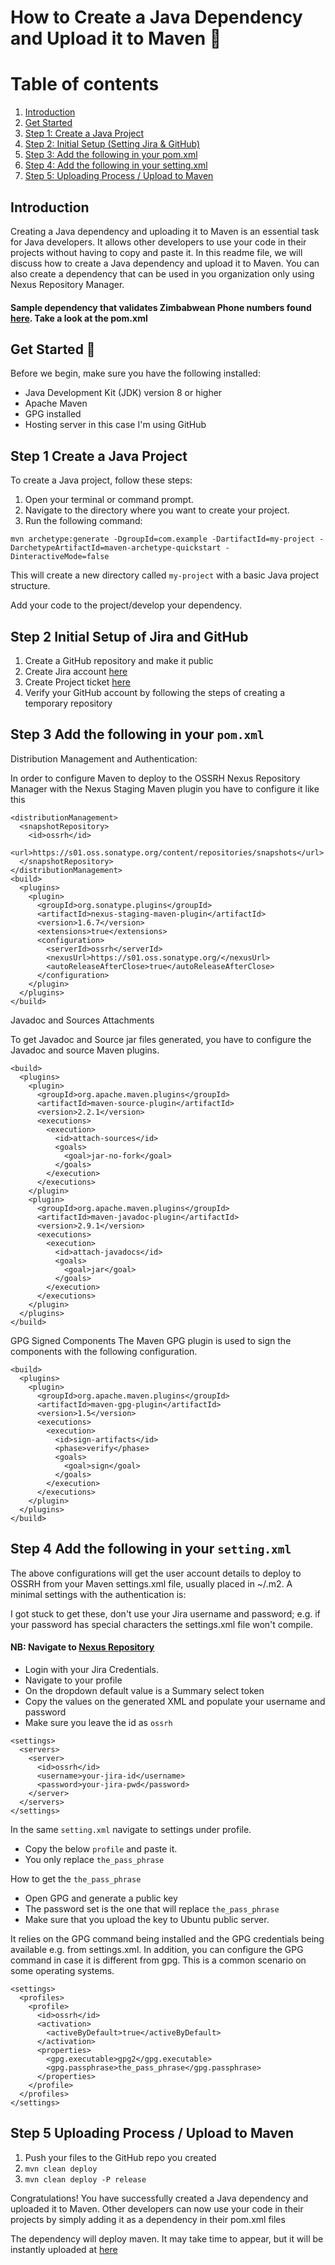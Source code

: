 # How to Create a Java Dependency and Upload it to Maven 📝  

# Table of contents  
1. [Introduction](#introduction)  
2. [Get Started](#get-started-)
3. [Step 1: Create a Java Project](#step-1-create-a-java-project)
4. [Step 2: Initial Setup (Setting Jira & GitHub)](#step-2-initial-setup-of-jira-and-github)
5. [Step 3: Add the following in your pom.xml](#step-3-add-the-following-in-your-pomxml) 
6. [Step 4: Add the following in your setting.xml](#step-4-add-the-following-in-your-settingxml) 
7. [Step 5: Uploading Process / Upload to Maven](#step-5-uploading-process--upload-to-maven)

## Introduction
Creating a Java dependency and uploading it to Maven is an essential task for Java developers. It allows other developers to use your code in their projects without having to copy and paste it. In this readme file, we will discuss how to create a Java dependency and upload it to Maven. You can also create a dependency that can be used in you organization only using Nexus Repository Manager. 

#### **Sample dependency that validates Zimbabwean Phone numbers found [here](https://github.com/AnesuPhiri521/zimbabwean-phone-number-validator). Take a look at the pom.xml**

## Get Started 🚀  
Before we begin, make sure you have the following installed:
- Java Development Kit (JDK) version 8 or higher
- Apache Maven
- GPG installed
- Hosting server in this case I'm using GitHub

## Step 1 Create a Java Project
To create a Java project, follow these steps:
1. Open your terminal or command prompt.
2. Navigate to the directory where you want to create your project.
3. Run the following command: 

```mvn archetype:generate -DgroupId=com.example -DartifactId=my-project -DarchetypeArtifactId=maven-archetype-quickstart -DinteractiveMode=false```

This will create a new directory called `my-project` with a basic Java project structure.
  
Add your code to the project/develop your dependency.

## Step 2 Initial Setup of Jira and GitHub
1. Create a GitHub repository and make it public
2. Create Jira account [here](https://issues.sonatype.org/secure/Signup!default.jspa)
3. Create Project ticket [here](https://issues.sonatype.org/secure/CreateIssue.jspa?pid=10134&issuetype=21)
4. Verify your GitHub account by following the steps of creating a temporary repository



## Step 3 Add the following in your `pom.xml`

Distribution Management and Authentication:

In order to configure Maven to deploy to the OSSRH Nexus Repository Manager with the Nexus Staging Maven plugin you have to configure it like this

```
<distributionManagement>
  <snapshotRepository>
    <id>ossrh</id>
    <url>https://s01.oss.sonatype.org/content/repositories/snapshots</url>
  </snapshotRepository>
</distributionManagement>
<build>
  <plugins>
    <plugin>
      <groupId>org.sonatype.plugins</groupId>
      <artifactId>nexus-staging-maven-plugin</artifactId>
      <version>1.6.7</version>
      <extensions>true</extensions>
      <configuration>
        <serverId>ossrh</serverId>
        <nexusUrl>https://s01.oss.sonatype.org/</nexusUrl>
        <autoReleaseAfterClose>true</autoReleaseAfterClose>
      </configuration>
    </plugin>
  </plugins>
</build>
```


Javadoc and Sources Attachments

To get Javadoc and Source jar files generated, you have to configure the Javadoc and source Maven plugins.
```
<build>
  <plugins>
    <plugin>
      <groupId>org.apache.maven.plugins</groupId>
      <artifactId>maven-source-plugin</artifactId>
      <version>2.2.1</version>
      <executions>
        <execution>
          <id>attach-sources</id>
          <goals>
            <goal>jar-no-fork</goal>
          </goals>
        </execution>
      </executions>
    </plugin>
    <plugin>
      <groupId>org.apache.maven.plugins</groupId>
      <artifactId>maven-javadoc-plugin</artifactId>
      <version>2.9.1</version>
      <executions>
        <execution>
          <id>attach-javadocs</id>
          <goals>
            <goal>jar</goal>
          </goals>
        </execution>
      </executions>
    </plugin>
  </plugins>
</build>
```

GPG Signed Components
The Maven GPG plugin is used to sign the components with the following configuration.
```
<build>
  <plugins>
    <plugin>
      <groupId>org.apache.maven.plugins</groupId>
      <artifactId>maven-gpg-plugin</artifactId>
      <version>1.5</version>
      <executions>
        <execution>
          <id>sign-artifacts</id>
          <phase>verify</phase>
          <goals>
            <goal>sign</goal>
          </goals>
        </execution>
      </executions>
    </plugin>
  </plugins>
</build>
```



## Step 4 Add the following in your `setting.xml`

The above configurations will get the user account details to deploy to OSSRH from your Maven settings.xml file, usually placed in ~/.m2. A minimal settings with the authentication is:

I got stuck to get these, don't use your Jira username and password; e.g. if your password has special characters the settings.xml file won't compile.  

#### **NB: Navigate to [Nexus Repository](https://s01.oss.sonatype.org/#profile;Summary)**
* Login with your Jira Credentials.
* Navigate to your profile
* On the dropdown default value is a Summary select token
* Copy the values on the generated XML and populate your username and password
* Make sure you leave the id as `ossrh`

```
<settings>
  <servers>
    <server>
      <id>ossrh</id>
      <username>your-jira-id</username>
      <password>your-jira-pwd</password>
    </server>
  </servers>
</settings>
```

In the same `setting.xml` navigate to settings under profile.

* Copy the below `profile` and paste it.
* You only replace `the_pass_phrase`

How to get the `the_pass_phrase`

* Open GPG and generate a public key 
* The password set is the one that will replace `the_pass_phrase`
* Make sure that you upload the key to Ubuntu public server.

It relies on the GPG command being installed and the GPG credentials being available e.g. from settings.xml. In addition, you can configure the GPG command in case it is different from gpg. This is a common scenario on some operating systems.

```
<settings>
  <profiles>
    <profile>
      <id>ossrh</id>
      <activation>
        <activeByDefault>true</activeByDefault>
      </activation>
      <properties>
        <gpg.executable>gpg2</gpg.executable>
        <gpg.passphrase>the_pass_phrase</gpg.passphrase>
      </properties>
    </profile>
  </profiles>
</settings>
```

## Step 5 Uploading Process / Upload to Maven

1. Push your files to the GitHub repo you created
2. `mvn clean deploy` 
3. `mvn clean deploy -P release`

Congratulations! You have successfully created a Java dependency and uploaded it to Maven. Other developers can now use your code in their projects by simply adding it as a dependency in their pom.xml files

The dependency will deploy maven. It may take time to appear, but it will be instantly uploaded at [here](https://s01.oss.sonatype.org/)
